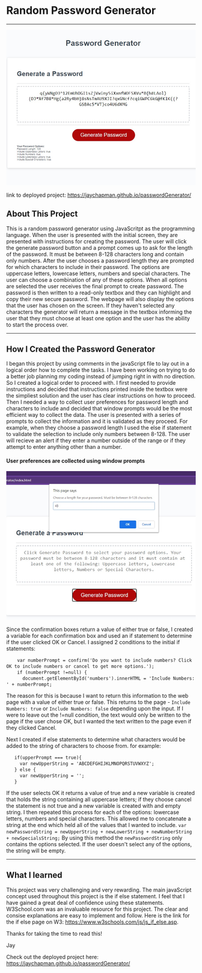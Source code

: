 # Random Password Generator

----

![project screenshot](/assets/img/screenshot1.jpg)

link to deployed project: https://jaychapman.github.io/passwordGenerator/

## About This Project

This is a random password generator using JavaScritpt as the programming language. When the user is presented with the initial screen, they are presented with instructions for creating the password. The user will click the generate password button and a prompt comes up to ask for the length of the password. It must be between 8-128 characters long and contain only numbers. After the user chooses a password length they are prompted for which characters to include in their password. The options are uppercase letters, lowercase letters, numbers and special characters. The user can choose a combination of any of these options. When all options are selected the user receives the final prompt to create password. The password is then written to a read-only textbox and they can highlight and copy their new secure password. The webpage will also display the options that the user has chosen on the screen. If they haven't selected any characters the generator will return a message in the textbox informing the user that they must choose at least one option and the user has the ability to start the process over.

------

## How I Created the Password Generator

I began this project by using comments in the javaScript file to lay out in a logical order how to complete the tasks. I have been working on trying to do a better job planning my coding instead of jumping right in with no direction. So I created a logical order to proceed with. I first needed to provide instructions and decided that instructions printed inside the textbox were the simpliest solution and the user has clear instructions on how to proceed. Then I needed a way to collect user preferences for password length and characters to include and decided that window prompts would be the most efficient way to collect the data. The user is presented with a series of prompts to collect the information and it is validated as they proceed. For example, when they choose a password length I used the else if statement to validate the selection to include only numbers between 8-128. The user will recieve an alert if they enter a number outside of the range or if they attempt to enter anything other than a number.

#### User preferences are collected using window prompts
![project screenshot](/assets/img/screenshot2.jpg)

Since the confirmation boxes return a value of either true or false, I created a variable for each confirmation box and used an if statement to determine if the user clicked OK or Cancel. I assigned 2 conditions to the initial if statements:

```// Choose Numbers
    var numberPrompt = confirm('Do you want to include numbers? Click OK to include numbers or cancel to get more options.');
    if (numberPrompt !=null) {
      document.getElementById('numbers').innerHTML = 'Include Numbers: ' + numberPrompt;
```
The reason for this is because I want to return this information to the web page with a value of either true or false. This returns to the page - `Include Numbers: true` or `Include Numbers: false` depending upon the input. If I were to leave out the !=null condition, the text would only be written to the page if the user chose OK, but I wanted the text written to the page even if they clicked Cancel.

Next I created if else statements to determine what characters would be added to the string of characters to choose from. for example: 

   ```// Add uppercase to password
      if(upperPrompt === true){
        var newUpperString = 'ABCDEFGHIJKLMNOPQRSTUVWXYZ';
      } else {
        var newUpperString = '';
      }
  ```
If the user selects OK it returns a value of true and a new variable is created that holds the string containing all uppercase letters; if they choose cancel the statement is not true and a new variable is created with and empty string. I then repeated this process for each of the options: lowercase letters, numbers and special characters. This allowed me to concatenate a string at the end which held all of the values that I wanted to include. `var newPasswordString = newUpperString + newLowerString + newNumberString + newSpecialsString;` By using this method the `newPasswordString` only contains the options selected. If the user doesn't select any of the options, the string will be empty.

---

## What I learned

This project was very challenging and very rewarding. The main javaScript concept used throughout this project is the if else statement. I feel that I have gained a great deal of confidence using these statements. W3School.com was an invaluable resource for this project. The clear and consise explanations are easy to implement and follow. Here is the link for the if else page on W3: https://www.w3schools.com/js/js_if_else.asp.

Thanks for taking the time to read this!

Jay

Check out the deployed project here: https://jaychapman.github.io/passwordGenerator/

      
 
      
